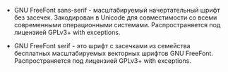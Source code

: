 * GNU FreeFont sans-serif - масштабируемый начертательный шрифт без засечек. Закодирован в Unicode для совместимости со всеми современными операционными системами. Распространяется под лицензией GPLv3+ with exceptions.

* GNU FreeFont serif - это шрифт с засечками из семейства бесплатных масштабируемых векторных шрифтов GNU FreeFont. Распространяется под лицензией GPLv3+ with exceptions.

